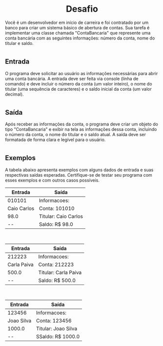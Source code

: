 <h1 align="center">Desafio</h1>

Você é um desenvolvedor em início de carreira e foi contratado por um banco para criar um sistema básico de abertura de contas. Sua tarefa é implementar uma classe chamada "ContaBancaria" que represente uma conta bancária com as seguintes informações: número da conta, nome do titular e saldo.
#
## Entrada
O programa deve solicitar ao usuário as informações necessárias para abrir uma conta bancária. A entrada deve ser feita via console (linha de comando) e deve incluir o número da conta (um valor inteiro), o nome do titular (uma sequência de caracteres) e o saldo inicial da conta (um valor decimal).
#
## Saída
Após receber as informações da conta, o programa deve criar um objeto do tipo "ContaBancaria" e exibir na tela as informações dessa conta, incluindo o número da conta, o nome do titular e o saldo atual. A saída deve ser formatada de forma clara e legível para o usuário.
#
## Exemplos
A tabela abaixo apresenta exemplos com alguns dados de entrada e suas respectivas saídas esperadas. Certifique-se de testar seu programa com esses exemplos e com outros casos possíveis.

|Entrada |	Saída |
|--------|--------|
|010101  | Informacoes:|
|Caio Carlos| Conta: 101010 |
|98.0 | Titular: Caio Carlos |
| --  | Saldo: R$ 98.0 |
<br>

|Entrada |	Saída |
|--------|--------|
|212223  | Informacoes:|
|Carla Paiva| Conta: 212223 |
|500.0 | Titular: Carla Paiva |
| --  | Saldo: R$ 500.0 |
<br>

|Entrada |	Saída |
|--------|--------|
|123456  | Informacoes:|
|Joao Silva| Conta: 123456 |
|1000.0 | Titular: Joao Silva |
| --  | SSaldo: R$ 1000.0 |
